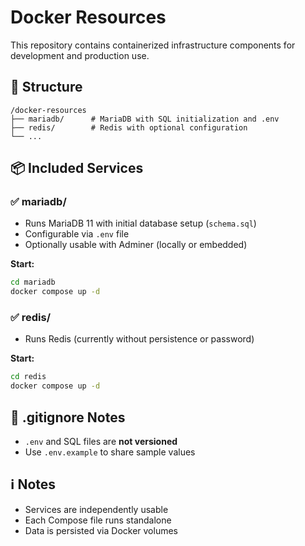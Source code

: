 # Docker Resources

This repository contains containerized infrastructure components for development and production use.

## 📁 Structure

```
/docker-resources
├── mariadb/      # MariaDB with SQL initialization and .env
├── redis/        # Redis with optional configuration
└── ...
```

## 📦 Included Services

### ✅ mariadb/

- Runs MariaDB 11 with initial database setup (`schema.sql`)
- Configurable via `.env` file
- Optionally usable with Adminer (locally or embedded)

**Start:**
```bash
cd mariadb
docker compose up -d
```

### ✅ redis/

- Runs Redis (currently without persistence or password)

**Start:**
```bash
cd redis
docker compose up -d
```

## 📁 .gitignore Notes

- `.env` and SQL files are **not versioned**
- Use `.env.example` to share sample values

## ℹ️ Notes

- Services are independently usable
- Each Compose file runs standalone
- Data is persisted via Docker volumes

